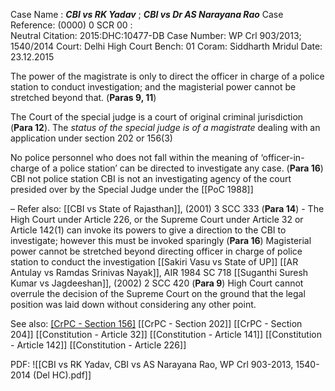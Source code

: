 Case Name : ***CBI vs RK Yadav*** ; ***CBI vs Dr AS Narayana Rao***
Case Reference: (0000) 0 SCR 00 :  
Neutral Citation: 2015:DHC:10477-DB
Case Number: WP Crl 903/2013; 1540/2014
Court: Delhi High Court
Bench: 01
Coram: Siddharth Mridul
Date: 23.12.2015

The power of the magistrate is only to direct the officer in charge of a police station to conduct investigation; and the magisterial power cannot be stretched beyond that. (**Paras 9, 11**)

The Court of the special judge is a court of original criminal jurisdiction (**Para 12**).
	The *status of the special judge is of a magistrate* dealing with an application under section 202 or 156(3)

 No police personnel who does not fall within the meaning of ‘officer-in-charge of a police station’ can be directed to investigate any case. (**Para 16**)
	 CBI not police station
	 CBI is not an investigating agency of the court presided over by the Special Judge under the [[PoC 1988]]

–
Refer also:
[[CBI vs State of Rajasthan]], (2001) 3 SCC 333
	(**Para 14**) - The High Court under Article 226, or the Supreme Court under Article 32 or Article 142(1) can invoke its powers to give a direction to the CBI to investigate; however this must be invoked sparingly
	(**Para 16**) Magisterial power cannot be stretched beyond directing officer in charge of police station to conduct the investigation 
[[Sakiri Vasu vs State of UP]]
[[AR Antulay vs Ramdas Srinivas Nayak]], AIR 1984 SC 718
[[Suganthi Suresh Kumar vs Jagdeeshan]], (2002) 2 SCC 420
	(**Para 9**) High Court cannot overrule the decision of the Supreme Court on the ground that the legal position was laid down without considering any other point.

See also:
[[CrPC - Section 156]](3)
[[CrPC - Section 202]]
[[CrPC - Section 204]]
[[Constitution - Article 32]]
[[Constitution - Article 141]]
[[Constitution - Article 142]]
[[Constitution - Article 226]]

PDF:
![[CBI vs RK Yadav, CBI vs AS Narayana Rao, WP Crl 903-2013, 1540-2014 (Del HC).pdf]]